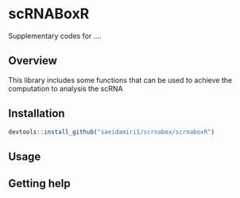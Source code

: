 # scRNABoxR
Supplementary codes for ....  

## Overview
This library includes some functions that can be used to achieve the computation to analysis the scRNA 

## Installation

``` r
devtools::install_github("saeidamiri1/scrnabox/scrnaboxR")
```

## Usage


## Getting help
